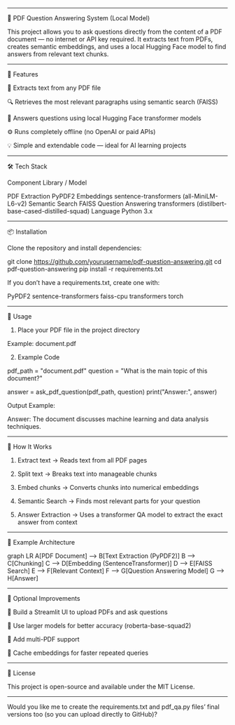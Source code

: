 
---

🧠 PDF Question Answering System (Local Model)

This project allows you to ask questions directly from the content of a PDF document — no internet or API key required.
It extracts text from PDFs, creates semantic embeddings, and uses a local Hugging Face model to find answers from relevant text chunks.


---

🚀 Features

🧾 Extracts text from any PDF file

🔍 Retrieves the most relevant paragraphs using semantic search (FAISS)

🤖 Answers questions using local Hugging Face transformer models

⚙️ Runs completely offline (no OpenAI or paid APIs)

💡 Simple and extendable code — ideal for AI learning projects



---

🛠️ Tech Stack

Component	Library / Model

PDF Extraction	PyPDF2
Embeddings	sentence-transformers (all-MiniLM-L6-v2)
Semantic Search	FAISS
Question Answering	transformers (distilbert-base-cased-distilled-squad)
Language	Python 3.x



---

📦 Installation

Clone the repository and install dependencies:

git clone https://github.com/yourusername/pdf-question-answering.git
cd pdf-question-answering
pip install -r requirements.txt

If you don’t have a requirements.txt, create one with:

PyPDF2
sentence-transformers
faiss-cpu
transformers
torch


---

🧩 Usage

1. Place your PDF file in the project directory

Example: document.pdf

2. Example Code

pdf_path = "document.pdf"
question = "What is the main topic of this document?"

answer = ask_pdf_question(pdf_path, question)
print("Answer:", answer)

Output Example:

Answer: The document discusses machine learning and data analysis techniques.


---

🧠 How It Works

1. Extract text → Reads text from all PDF pages


2. Split text → Breaks text into manageable chunks


3. Embed chunks → Converts chunks into numerical embeddings


4. Semantic Search → Finds most relevant parts for your question


5. Answer Extraction → Uses a transformer QA model to extract the exact answer from context




---

🧰 Example Architecture

graph LR
A[PDF Document] --> B[Text Extraction (PyPDF2)]
B --> C[Chunking]
C --> D[Embedding (SentenceTransformer)]
D --> E[FAISS Search]
E --> F[Relevant Context]
F --> G[Question Answering Model]
G --> H[Answer]


---

🧩 Optional Improvements

🔹 Build a Streamlit UI to upload PDFs and ask questions

🔹 Use larger models for better accuracy (roberta-base-squad2)

🔹 Add multi-PDF support

🔹 Cache embeddings for faster repeated queries


---

🪪 License

This project is open-source and available under the MIT License.


---

Would you like me to create the requirements.txt and pdf_qa.py files’ final versions too (so you can upload directly to GitHub)?

